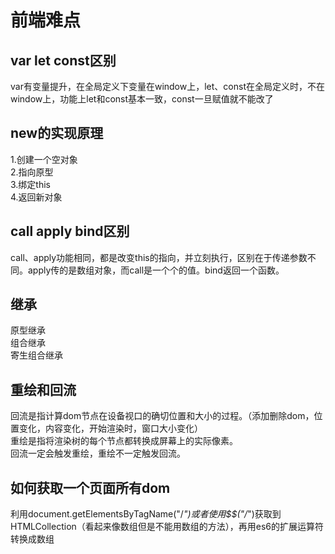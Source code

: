 # 前端难点
## var let const区别  
var有变量提升，在全局定义下变量在window上，let、const在全局定义时，不在window上，功能上let和const基本一致，const一旦赋值就不能改了 

## new的实现原理  
1.创建一个空对象  
2.指向原型  
3.绑定this  
4.返回新对象

## call apply bind区别  
call、apply功能相同，都是改变this的指向，并立刻执行，区别在于传递参数不同。apply传的是数组对象，而call是一个个的值。bind返回一个函数。

## 继承  
原型继承  
组合继承  
寄生组合继承

## 重绘和回流
回流是指计算dom节点在设备视口的确切位置和大小的过程。（添加删除dom，位置变化，内容变化，开始渲染时，窗口大小变化）  
重绘是指将渲染树的每个节点都转换成屏幕上的实际像素。  
回流一定会触发重绘，重绘不一定触发回流。  

## 如何获取一个页面所有dom
利用document.getElementsByTagName("/*")或者使用$$("/*")获取到HTMLCollection（看起来像数组但是不能用数组的方法），再用es6的扩展运算符转换成数组
